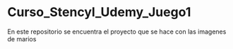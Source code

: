 Curso_Stencyl_Udemy_Juego1
==========================

En este repositorio se encuentra el proyecto que se hace con las imagenes de marios
